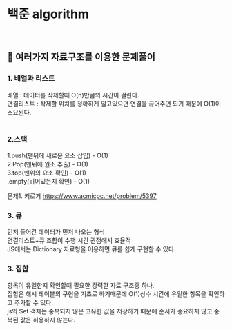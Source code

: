 # 백준 algorithm
<br>

## 👻 여러가지 자료구조를 이용한 문제풀이

### 1. 배열과 리스트
배열 : 데이터를 삭제할때 O(n)만큼의 시간이 걸린다.<br>
연결리스트 : 삭제할 위치를 정확하게 알고있으면 연결을 끊어주면 되기 때문에 O(1)이 소요된다.<br>
<br>

### 2.스택
1.push(맨뒤에 새로운 요소 삽입) - O(1)<br>
2.Pop(맨뒤에 원소 추출) - O(1)<br>
3.top(맨위의 요소 확인) - O(1)<br>
.empty(비어있는지 확인) - O(1)<br>

문제1. 키로거 https://www.acmicpc.net/problem/5397

### 3. 큐
먼저 들어간 데이터가 먼저 나오는 형식<br>
연결리스트+큐 조합이 수행 시간 관점에서 효율적<br>
JS에서는 Dictionary 자료형을 이용하면 큐를 쉽게 구현할 수 있다.<br>

### 3. 집합
항목이 유일한지 확인할때 필요한 강력한 자료 구조중 하나.<br>
집합은 해시 테이블의 구현을 기초로 하기때문에 O(1)상수 시간에 유일한 항목을 확인하고 추가할 수 있다.<br>
js의 Set 객체는 중복되지 않은 고유한 값을 저장하기 때문에 순서가 중요하지 않고 중복된 값은 허용하지 않는다.
